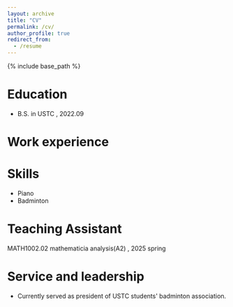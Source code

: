 ```yaml
---
layout: archive
title: "CV"
permalink: /cv/
author_profile: true
redirect_from:
  - /resume
---
```


{% include base_path %}

Education
======
* B.S. in USTC , 2022.09

Work experience
======
  
Skills
======
* Piano
* Badminton

  
Teaching Assistant 
======
MATH1002.02 mathematicia analysis(A2)  , 2025 spring
  
Service and leadership
======
* Currently served as president of USTC students' badminton association.
